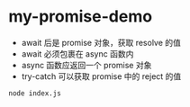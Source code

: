 # my-promise-demo

- await 后是 promise 对象，获取 resolve 的值
- await 必须包裹在 async 函数内
- async 函数应返回一个 promise 对象
- try-catch 可以获取 promise 中的 reject 的值

```bash
node index.js
```
